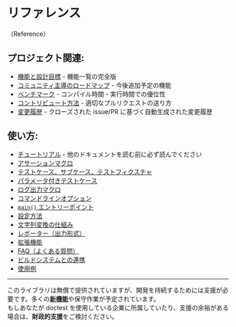 # リファレンス  
（Reference）

## プロジェクト関連:

- [機能と設計目標](features.md) - 機能一覧の完全版  
- [コミュニティ主導のロードマップ](https://github.com/doctest/doctest/issues/600) - 今後追加予定の機能  
- [ベンチマーク](benchmarks.md) - コンパイル時間・実行時間での優位性  
- [コントリビュート方法](../../CONTRIBUTING.md) - 適切なプルリクエストの送り方  
- [変更履歴](../../CHANGELOG.md) - クローズされた issue/PR に基づく自動生成された変更履歴  

## 使い方:

- [チュートリアル](tutorial.md) - 他のドキュメントを読む前に必ず読んでください  
- [アサーションマクロ](assertions.md)  
- [テストケース、サブケース、テストフィクスチャ](testcases.md)  
- [パラメータ付きテストケース](parameterized-tests.md)  
- [ログ出力マクロ](logging.md)  
- [コマンドラインオプション](commandline.md)  
- [`main()` エントリーポイント](main.md)  
- [設定方法](configuration.md)  
- [文字列変換の仕組み](stringification.md)  
- [レポーター（出力形式）](reporters.md)  
- [拡張機能](extensions.md)  
- [FAQ（よくある質問）](faq.md)  
- [ビルドシステムとの連携](build-systems.md)  
- [使用例](../../examples)  

---

このライブラリは無償で提供されていますが、開発を持続するためには支援が必要です。多くの[**新機能**](https://github.com/doctest/doctest/issues/600)や保守作業が予定されています。  
もしあなたが doctest を使用している企業に所属していたり、支援の余裕がある場合は、**財政的支援**をご検討ください。

